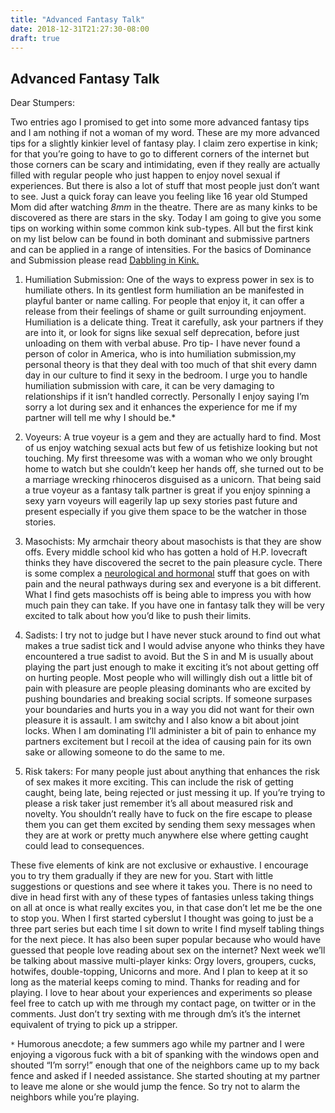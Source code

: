 ```yaml
---
title: "Advanced Fantasy Talk"
date: 2018-12-31T21:27:30-08:00
draft: true
---
```

## Advanced Fantasy Talk

Dear Stumpers:

Two entries ago I promised to get into some more advanced fantasy tips and I am nothing if not a woman of my word. These are my more advanced tips for a slightly kinkier level of fantasy play. I claim zero expertise in kink; for that you’re going to have to go to different corners of the internet but those corners can be scary and intimidating, even if they really are actually filled with regular people who just happen to enjoy novel sexual if experiences. But there is also a lot of stuff that most people just don’t want to see. Just a quick foray can leave you feeling like 16 year old Stumped Mom did after watching _8mm_ in the theatre. There are as many kinks to be discovered as there are stars in the sky. Today I am going to give you some tips on working within some common kink sub-types. All but the first kink on my list below can be found in both dominant and submissive partners and can be applied in a range of intensities. For the basics of Dominance and Submission please read [Dabbling in Kink.](https://stumpedmom.com/2018/12/17/dabling-in-kink/)

1. Humiliation Submission: One of the ways to express power in sex is to humiliate  others. In its gentlest form humiliation an be manifested in playful banter or name calling. For people that enjoy it, it can offer a release from their feelings of shame or guilt surrounding enjoyment. Humiliation is a delicate thing. Treat it carefully, ask your partners if they are into it, or look for signs like sexual self deprecation, before just unloading on them with verbal abuse. Pro tip- I have never found a person of color in America, who is into humiliation submission,my personal theory is that they deal with too much of that shit every damn day in our culture to find it sexy in the bedroom. I urge you to handle humiliation submission with care, it can be very damaging to relationships if it isn’t handled correctly. Personally I enjoy saying I’m sorry a lot during sex and it enhances the experience for me if my partner will tell me why I should be.*


2. Voyeurs:  A true voyeur is a gem and they are actually hard to find. Most of us enjoy watching sexual acts but few of us fetishize looking but not touching. My first threesome was with a woman who we only brought home to watch but she couldn’t keep her hands off, she turned out to be a marriage wrecking rhinoceros disguised as a unicorn.  That being said a true voyeur as a fantasy talk partner is great if you enjoy spinning a sexy yarn voyeurs will eagerily lap up sexy stories past future and present especially if you give them space to be the watcher in those stories. 

3. Masochists: My armchair theory about masochists is that they are show offs. Every middle school kid who has gotten a hold of H.P. lovecraft thinks they have discovered the secret to the pain pleasure cycle. There is some complex a [neurological and hormonal](https://docs.google.com/document/d/1AqlmGBfOleEPsgu6qk53njEPqtlg2ty2guz-KrIVa0E/edit) stuff that goes on with pain and the neural pathways during sex and everyone is a bit different. What I find  gets masochists off is being able to impress you with how much pain they can take. If you have one in fantasy talk they will be very excited to talk about how you’d like to push their limits. 

4. Sadists: I try not to judge but I have never stuck around to find out what makes a true sadist tick and I would advise anyone who thinks they have encountered a true sadist to avoid. But the S in and M is usually about playing the part just enough to make it exciting it’s not about getting off on hurting people.  Most people who will willingly dish out a little bit of pain with pleasure are people pleasing dominants who are excited by pushing boundaries and breaking social scripts. If someone surpases your boundaries and hurts you in a way you did not want for their own pleasure it is assault. I am switchy and I also know a bit about joint locks. When I am dominating I’ll administer a bit of pain to enhance my partners excitement but I recoil at the idea of causing pain for its own sake or allowing someone to do the same to me. 

5. Risk takers: For many people just about anything that enhances the risk of sex makes it more exciting. This can include the risk of getting caught, being late, being rejected or just messing it up. If you’re trying to please a risk taker just remember it’s all about measured risk and novelty. You shouldn’t really have to fuck on the fire escape to please them you can get them excited by sending them sexy messages when they are at work or pretty much anywhere else where getting caught could lead to consequences.  

These five elements of kink are not exclusive or exhaustive. I encourage you to try them gradually if they are new for you. Start with little suggestions or questions and see where it takes you.  There is no need to dive in head first with any of these types of fantasies unless taking things on all at once is what really excites you, in that case don’t let me be the one to stop you. When I first started cyberslut  I thought was going to just be a three part series but each time I sit down to write I find myself tabling things for the next piece.  It has also been super popular because who would have guessed that people love reading about sex on the internet? Next week we’ll be talking about massive multi-player kinks: Orgy lovers, groupers, cucks, hotwifes, double-topping, Unicorns and more. And I plan to keep at it so long as the material keeps coming to mind. Thanks for reading and for playing. I love to hear about your experiences and experiments so please feel free to catch up with me through my contact page, on twitter or in the comments. Just don’t try sexting with me through dm’s it’s the internet equivalent of trying to pick up a stripper. 

``*`` Humorous  anecdote; a few summers ago while my partner and I were enjoying a vigorous fuck with a bit of spanking with the windows open and shouted “I’m sorry!” enough that one of the neighbors came up to my back fence and asked if I needed assistance. She started shouting at my partner to leave me alone or she would jump the fence. So try not to alarm the neighbors while you’re playing.

